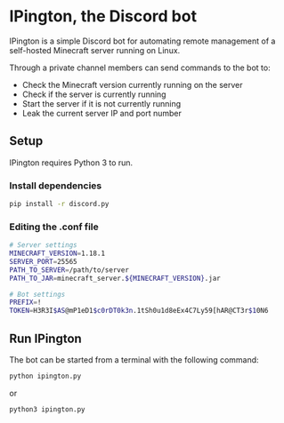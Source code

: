 # IPington, the Discord bot

IPington is a simple Discord bot for automating remote management of a self-hosted Minecraft server running on Linux.

Through a private channel members can send commands to the bot to:
 - Check the Minecraft version currently running on the server
 - Check if the server is currently running
 - Start the server if it is not currently running
 - Leak the current server IP and port number

## Setup
IPington requires Python 3 to run.

### Install dependencies
```sh
pip install -r discord.py
```

### Editing the .conf file
```sh
# Server settings
MINECRAFT_VERSION=1.18.1
SERVER_PORT=25565
PATH_TO_SERVER=/path/to/server
PATH_TO_JAR=minecraft_server.${MINECRAFT_VERSION}.jar

# Bot settings
PREFIX=!
TOKEN=H3R3I$AS@mP1eD1$c0rDT0k3n.1tSh0u1d8eEx4C7Ly59[hAR@CT3r$10N6
```

## Run IPington
The bot can be started from a terminal with the following command:
```sh
python ipington.py
```
or
```sh
python3 ipington.py
```
